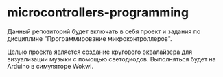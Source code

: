 # microcontrollers-programming
Данный репозиторий будет включать в себя проект и задания по дисциплине "Программирование микроконтроллеров".

Целью проекта является создание кругового эквалайзера для визуализации музыки с помощью светодиодов. Выполняться будет на Arduino в симуляторе Wokwi.
